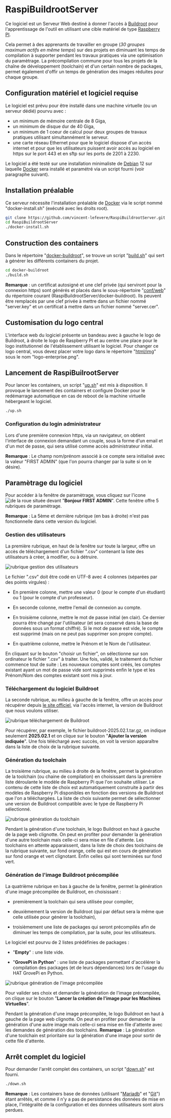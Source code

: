 # RaspiBuildrootServer
Ce logiciel est un Serveur Web destiné à donner l'accès à [Buildroot](https://buildroot.org)
pour l'apprentissage de l'outil en utilisant une cible matériel de type [Raspberry PI](https://www.raspberrypi.com).

Cela permet à des apprenants de travailler en groupe (*30 groupes maximum actifs en même temps*)
sur des projets en diminuant les temps de compilation à supporter pendant les travaux pratiques
via une optimisation du paramètrage. La précompilation commune pour tous les projets de la chaîne
de développement (toolchain) et d'un certain nombre de packages, permet également d'offir un
temps de génération des images réduites pour chaque groupe.

## Configuration matériel et logiciel requise

Le logiciel est prévu pour être installé dans une machine virtuelle (ou un serveur dédié) pourvu
avec :
- un minimum de mémoire centrale de 8 Giga,
- un minimum de disque dur de 40 Giga,
- un minimum de 1 coeur de calcul pour deux groupes de travaux pratiques utilisant simultannément le serveur.
- une carte réseau Ethernet pour que le logiciel dispose d'un accès internet et pour que les utilisateurs 
puissent avoir accès au logiciel en https sur le port 443 et en sftp sur les ports de 2201 à 2230.

Le logiciel a été testé sur une installation minimaliste de [Debian](https://www.debian.org) 12 sur
laquelle [Docker](https://www.docker.com) sera installé et paramétré via un script fourni
(voir paragraphe suivant).

## Installation préalable

Ce serveur nécessite l'installation préalable de [Docker](https://www.docker.com) via le script nommé 
"docker-install.sh" (exécuté avec les droits root).

```bash
git clone https://github.com/vincent-lefevere/RaspiBuildrootServer.git
cd RaspiBuildrootServer
./docker-install.sh
```

## Construction des containers 

Dans le répertoire "[docker-buildroot](../../tree/main/docker-buildroot)",
se trouve un script "[build.sh](../../blob/main/docker-buildroot/build.sh)"
qui sert à générer les différents containers du projet.

```bash
cd docker-buildroot
./build.sh
```

**Remarque** : un certificat autosigné et une clef privée (qui serviront pour la connexion https)
sont générés et placés dans le sous-répertoire "[conf/web](../../tree/main/docker-buildroot/conf/web)"
du répertoire courant (RaspiBuildrootServer/docker-buildroot).
Ils peuvent être remplacés par une clef privée à mettre dans un fichier nommé "server.key" et
un certificat à mettre dans un fichier nommé "server.cer".

## Customisation du logo central

L'interface web du logiciel présente un bandeau avec à gauche le logo de Buildroot,
à droite le logo de Raspberry PI et au centre une place pour le logo institutionnel
de l'établissement utilisant le logiciel. Pour changer ce logo central, vous devez
placer votre logo dans le répertoire "[html/img](../../tree/main/docker-buildroot/html/img)"
sous le nom "logo-enterprise.png".

## Lancement de RaspiBuilrootServer

Pour lancer les containers, un script "[up.sh](../../blob/main/docker-buildroot/up.sh)"
est mis à disposition. Il provoque le lancement des containers et configure Docker pour le
redémarrage automatique en cas de reboot de la machine virtuelle hébergeant le logiciel.

```bash
./up.sh
```

### Configuration du login administrateur

Lors d'une première connexion https, via un navigateur, on obtient l'interface de connexion
demandant un couple, sous la forme d'un email et d'un mot de passe, qui sera utilisé comme
accès administrateur initial.

**Remarque** : Le champ nom/prénom associé à ce compte sera initialisé avec la valeur "FIRST ADMIN"
(que l'on pourra changer par la suite si on le désire).

## Paramètrage du logiciel

Pour accéder à la fenêtre de paramètrage, vous cliquez sur l'icone ![de la roue](../../blob/main/docker-buildroot/html/img/config.png)
située devant "**Bonjour FIRST ADMIN**". Cette fenêtre offre 5 rubriques de paramètrage.

**Remarque** : La 5ème et dernière rubrique (en bas à droite) n'est pas fonctionnelle dans cette
version du logiciel.

### Gestion des utilisateurs

La première rubrique, en haut de la fenêtre sur toute la largeur, offre un accès de téléchargement d'un fichier ".csv" contenant la liste des utilisateurs à créer, à modifier, ou à détruire.

![rubrique gestion des utilisateurs](../../blob/main/documentation/img_fr/conf_rub1.png)

Le fichier ".csv" doit être codé en UTF-8 avec 4 colonnes (séparées par des points virgules) :

- En première colonne, mettre une valeur 0 (pour le compte d'un étudiant) ou 1 (pour le compte d'un professeur).

- En seconde colonne, mettre l'email de connexion au compte.

- En troisième colonne, mettre le mot de passe initial (en clair).
Ce dernier pourra être changé par l'utilisateur (et sera conservé dans la base de données
sous un format chiffré). Si le mot de passe est vide, le compte est supprimé
(mais on ne peut pas supprimer son propre compte).

- En quatrième colonne, mettre le Prénom et le Nom de l'utilisateur.

En cliquant sur le bouton "choisir un fichier", on sélectionne sur son ordinateur le fichier ".csv" à traiter.
Une fois, validé, le traitement du fichier commence tout de suite : Les nouveaux comptes sont créés,
les comptes existant ayant un mot de passe vide sont supprimés enfin le type et les Prénom/Nom des comptes existant
sont mis à jour.

### Téléchargement du logiciel Buildroot

La seconde rubrique, au milieu à gauche de la fenêtre, offre un accès pour récupérer
depuis [le site officiel](https://buildroot.org/downloads/), via l'accès internet,
la version de Buildroot que nous voulons utiliser.

![rubrique téléchargement de Buildroot](../../blob/main/documentation/img_fr/conf_rub2.png)

Pour récupérer, par exemple, le fichier buildroot-2025.02.1.tar.gz, on indique seulement **2025.02.1**
et on clique sur le bouton "**Ajouter la version indiquée**".
Une fois téléchargé avec succès, on voit la version apparaître dans la liste de choix de la rubrique suivante.

### Génération du toolchain

La troisième rubrique, au milieu à droite de la fenêtre, permet la génération de la toolchain
(ou chaine de compilation) en choisissant dans la première liste déroulante le modèle de Raspberry Pi
que l'on souhaite utiliser.
Le contenu de cette liste de choix est automatiquement construite à partir des modèles de Raspberry Pi
disponibles en fonction des versions de Buildroot que l'on a téléchargées.
La liste de choix suivante permet de sélectionner une version de Buildroot compatible avec le type de
Raspberry Pi sélectionné.

![rubrique génération du toolchain](../../blob/main/documentation/img_fr/conf_rub3.png)

Pendant la génération d'une toolchain, le logo Buildroot en haut à gauche de la page web clignotte.
On peut en profiter pour demander la génération d'une autre toolchain mais celle-ci sera mise en file d'attente.
Les toolchains en attente apparaissent, dans la liste de choix des toolchains de la rubrique suivante,
sur fond orange, celle qui est en cours de génération sur fond orange et vert clignotant.
Enfin celles qui sont terminées sur fond vert.

### Génération de l'image Buildroot précompilée

La quatrième rubrique en bas à gauche de la fenêtre, permet la génération d'une image précompilée de Buildroot,
en choisissant :

- premièrement la toolchain qui sera utilisée pour compiler,

- deuxièmement la version de Buildroot (qui par défaut sera la même que celle utilisée pour générer la toolchain),

- troisièmement une liste de packages qui seront précompilés afin de diminuer les temps de compilation,
par la suite, pour les utilisateurs.

Le logiciel est pourvu de 2 listes prédéfinies de packages :

- "**Empty**" : une liste vide.

- "**GrovePi in Python**" : une liste de packages permettant d'accélérer la compilation des packages
(et de leurs dépendances) lors de l'usage du HAT GrovePi en Python.

![rubrique génération de l'image précompilée](../../blob/main/documentation/img_fr/conf_rub4.png)

Pour valider ses choix et demander la génération de l'image précompilée, on clique sur le bouton
"**Lancer la création de l'image pour les Machines Virtuelles**".

Pendant la génération d'une image précompilée, le logo Buildroot en haut à gauche de la page web clignotte.
On peut en profiter pour demander la génération d'une autre image mais celle-ci sera mise
en file d'attente avec les demandes de génération des toolchains.
**Remarque** : La génération d'une toolchain est prioritaire sur la génération d'une image pour sortir
de cette file d'attente.

## Arrêt complet du logiciel

Pour demander l'arrêt complet des containers, un script "[down.sh](../../blob/main/docker-buildroot/down.sh)"
est fourni.

```bash
./down.sh
```

**Remarque** : Les containers base de données (utilisant "[Mariadb](https://mariadb.org)" et
"[Git](https://git-scm.com/)") étant arrêtés, et comme il n'y a pas de persistance des données de mise
en place, l'intégralité de la configuration et des données utilisateurs sont alors perdues.

